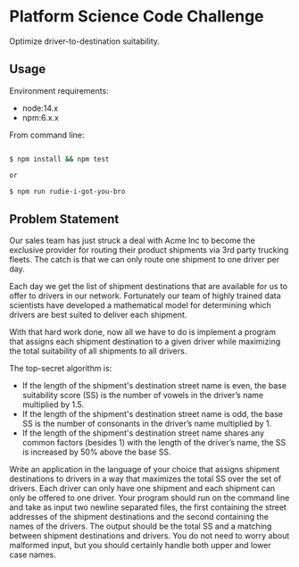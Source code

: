 # Platform Science Code Challenge
Optimize driver-to-destination suitability.

## Usage
Environment requirements:
* node:14.x
* npm:6.x.x

From command line:
```bash

$ npm install && npm test

or

$ npm run rudie-i-got-you-bro
```

## Problem Statement
Our sales team has just struck a deal with Acme Inc to become the exclusive provider for routing their product shipments via 3rd party trucking fleets. The catch is that we can only route one shipment to one driver per day.

Each day we get the list of shipment destinations that are available for us to offer to drivers in our network. Fortunately our team of highly trained data scientists have developed a mathematical model for determining which drivers are best suited to deliver each shipment.

With that hard work done, now all we have to do is implement a program that assigns each shipment destination to a given driver while maximizing the total suitability of all shipments to all drivers.

The top-secret algorithm is:
* If the length of the shipment's destination street name is even, the base suitability score (SS) is the number of vowels in the driver’s name multiplied by 1.5.
* If the length of the shipment's destination street name is odd, the base SS is the number of consonants in the driver’s name multiplied by 1.
* If the length of the shipment's destination street name shares any common factors (besides 1) with the length of the driver’s name, the SS is increased by 50% above the base SS.

Write an application in the language of your choice that assigns shipment destinations to drivers in a way that maximizes the total SS over the set of drivers. Each driver can only have one shipment and each shipment can only be offered to one driver. Your program should run on the command line and take as input two newline separated files, the first containing the street addresses of the shipment destinations and the second containing the names of the drivers. The output should be the total SS and a matching between shipment destinations and drivers. You do not need to worry about malformed input, but you should certainly handle both upper and lower case names.